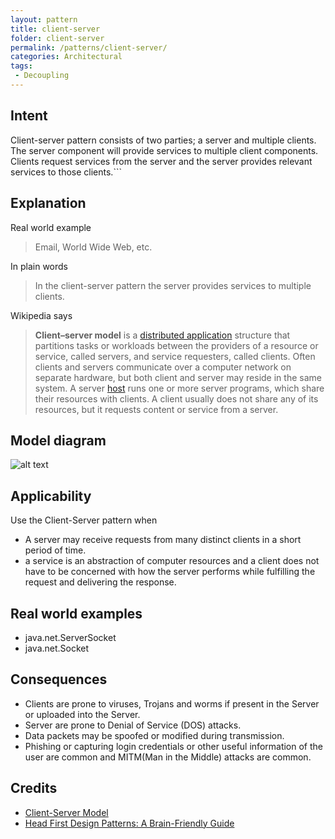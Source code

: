 ```yaml
---
layout: pattern
title: client-server
folder: client-server
permalink: /patterns/client-server/
categories: Architectural
tags:
 - Decoupling
---
```


## Intent

Client-server pattern consists of two parties; a server and multiple clients. The server component will provide services to multiple client components. Clients request services from the server and the server provides relevant services to those clients.```


## Explanation

Real world example

> Email, World Wide Web, etc.

In plain words

> In the client-server pattern the server provides services to multiple clients.

Wikipedia says

> **Client–server model** is a [distributed application](https://en.wikipedia.org/wiki/Distributed_application) structure that partitions tasks or workloads between the providers of a resource or service, called servers, and service requesters, called clients. Often clients and servers communicate over a computer network on separate hardware, but both client and server may reside in the same system. A server [host](https://en.wikipedia.org/wiki/Host_(network)) runs one or more server programs, which share their resources with clients. A client usually does not share any of its resources, but it requests content or service from a server. 

## Model diagram

![alt text](./etc/clientserver.png "Client-Server")

## Applicability

Use the Client-Server pattern when

* A server may receive requests from many distinct clients in a short period of time.
* a service is an abstraction of computer resources and a client does not have to be concerned with how the server performs while fulfilling the request and delivering the response.

## Real world examples

* java.net.ServerSocket
* java.net.Socket


## Consequences

* Clients are prone to viruses, Trojans and worms if present in the Server or uploaded into the Server.
* Server are prone to Denial of Service (DOS) attacks.
* Data packets may be spoofed or modified during transmission.
* Phishing or capturing login credentials or other useful information of the user are common and MITM(Man in the Middle) attacks are common.

## Credits

* [Client-Server Model](https://www.geeksforgeeks.org/client-server-model/)
* [Head First Design Patterns: A Brain-Friendly Guide](https://www.amazon.com/gp/product/0596007124/ref=as_li_tl?ie=UTF8&camp=1789&creative=9325&creativeASIN=0596007124&linkCode=as2&tag=javadesignpat-20&linkId=6b8b6eea86021af6c8e3cd3fc382cb5b)

